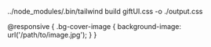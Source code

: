 ../node_modules/.bin/tailwind build giftUI.css -o ./output.css


@responsive {
  .bg-cover-image {
    background-image: url('/path/to/image.jpg');
  }
}